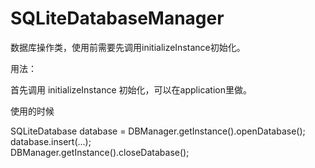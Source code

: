 SQLiteDatabaseManager
=====================

数据库操作类，使用前需要先调用initializeInstance初始化。

用法：<br/>

首先调用 initializeInstance 初始化，可以在application里做。<br/>

使用的时候<br/>

SQLiteDatabase database = DBManager.getInstance().openDatabase();<br/>
database.insert(...);<br/>
DBManager.getInstance().closeDatabase(); <br/>
